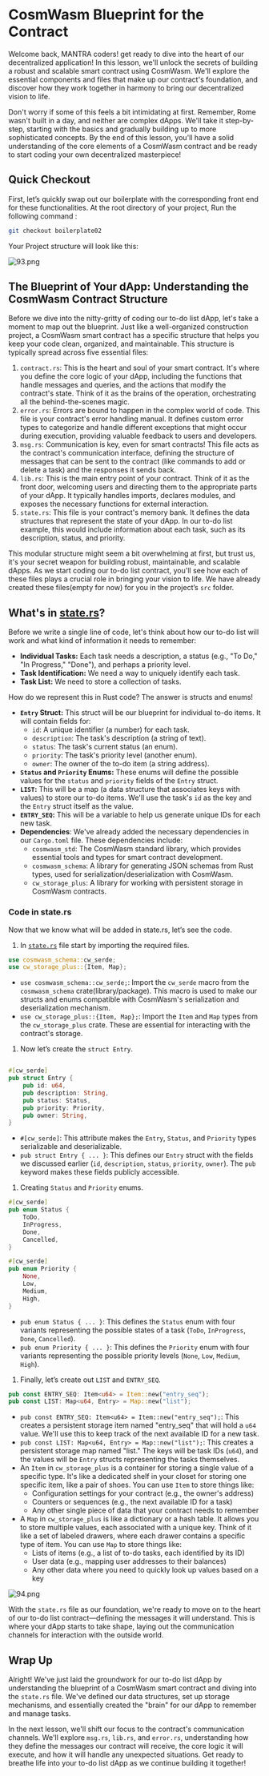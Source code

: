 # CosmWasm Blueprint for the Contract

Welcome back, MANTRA coders! get ready to dive into the heart of our decentralized application! In this lesson, we'll unlock the secrets of building a robust and scalable smart contract using CosmWasm. We'll explore the essential components and files that make up our contract's foundation, and discover how they work together in harmony to bring our decentralized vision to life.

Don't worry if some of this feels a bit intimidating at first. Remember, Rome wasn't built in a day, and neither are complex dApps. We'll take it step-by-step, starting with the basics and gradually building up to more sophisticated concepts. By the end of this lesson, you'll have a solid understanding of the core elements of a CosmWasm contract and be ready to start coding your own decentralized masterpiece!

## Quick Checkout

First, let’s quickly swap out our boilerplate with the corresponding front end for these functionalities.  At the root directory of your project, Run the following command : 

```bash
git checkout boilerplate02
```

Your Project structure will look like this:

![93.png](Lesson%2018%20CosmWasm%20Blueprint%20for%20the%20Contract%20e76f438c18f047da87a6ad20ab889b7e/93.png)

## The Blueprint of Your dApp: Understanding the CosmWasm Contract Structure

Before we dive into the nitty-gritty of coding our to-do list dApp, let's take a moment to map out the blueprint. Just like a well-organized construction project, a CosmWasm smart contract has a specific structure that helps you keep your code clean, organized, and maintainable. This structure is typically spread across five essential files:

1. `contract.rs`: This is the heart and soul of your smart contract. It's where you define the core logic of your dApp, including the functions that handle messages and queries, and the actions that modify the contract's state. Think of it as the brains of the operation, orchestrating all the behind-the-scenes magic.
2. `error.rs`: Errors are bound to happen in the complex world of code. This file is your contract's error handling manual. It defines custom error types to categorize and handle different exceptions that might occur during execution, providing valuable feedback to users and developers.
3. `msg.rs`: Communication is key, even for smart contracts! This file acts as the contract's communication interface, defining the structure of messages that can be sent to the contract (like commands to add or delete a task) and the responses it sends back.
4. `lib.rs`: This is the main entry point of your contract. Think of it as the front door, welcoming users and directing them to the appropriate parts of your dApp. It typically handles imports, declares modules, and exposes the necessary functions for external interaction.
5. `state.rs`: This file is your contract's memory bank. It defines the data structures that represent the state of your dApp. In our to-do list example, this would include information about each task, such as its description, status, and priority.

This modular structure might seem a bit overwhelming at first, but trust us, it's your secret weapon for building robust, maintainable, and scalable dApps. As we start coding our to-do list contract, you'll see how each of these files plays a crucial role in bringing your vision to life. We have already created these files(empty for now) for you in the project’s `src` folder.

## What's in [state.rs](http://state.rs/)?

Before we write a single line of code, let's think about how our to-do list will work and what kind of information it needs to remember:

- **Individual Tasks:** Each task needs a description, a status (e.g., "To Do," "In Progress," "Done"), and perhaps a priority level.
- **Task Identification:** We need a way to uniquely identify each task.
- **Task List:** We need to store a collection of tasks.

How do we represent this in Rust code? The answer is structs and enums! 

- **`Entry` Struct:** This struct will be our blueprint for individual to-do items. It will contain fields for:
    - `id`: A unique identifier (a number) for each task.
    - `description`: The task's description (a string of text).
    - `status`: The task's current status (an enum).
    - `priority`: The task's priority level (another enum).
    - `owner`: The owner of the to-do item (a string address).
- **`Status` and `Priority` Enums:** These enums will define the possible values for the `status` and `priority` fields of the `Entry` struct.
- **`LIST`:** This will be a map (a data structure that associates keys with values) to store our to-do items. We'll use the task's `id` as the key and the `Entry` struct itself as the value.
- **`ENTRY_SEQ`:** This will be a variable to help us generate unique IDs for each new task.
- **Dependencies**: We've already added the necessary dependencies in our `Cargo.toml` file. These dependencies include:
    - `cosmwasm_std`: The CosmWasm standard library, which provides essential tools and types for smart contract development.
    - `cosmwasm_schema`: A library for generating JSON schemas from Rust types, used for serialization/deserialization with CosmWasm.
    - `cw_storage_plus`: A library for working with persistent storage in CosmWasm contracts.
    

### Code in state.rs

Now that we know what will be added in state.rs, let’s see the code.

1. In [`state.rs`](http://state.rs) file start by importing the required files.

```rust
use cosmwasm_schema::cw_serde;
use cw_storage_plus::{Item, Map};
```

- `use cosmwasm_schema::cw_serde;`: Import the `cw_serde` macro from the `cosmwasm_schema` crate(library/package). This macro is used to make our structs and enums compatible with CosmWasm's serialization and deserialization mechanism.
- `use cw_storage_plus::{Item, Map};`: Import the `Item` and `Map` types from the `cw_storage_plus` crate. These are essential for interacting with the contract's storage.

1. Now let’s create the `struct Entry`.

```rust

#[cw_serde]
pub struct Entry {
    pub id: u64,
    pub description: String,
    pub status: Status,
    pub priority: Priority,
    pub owner: String,
}
```

- `#[cw_serde]`: This attribute makes the `Entry`, `Status`, and `Priority` types serializable and deserializable.
- `pub struct Entry { ... }`: This defines our `Entry` struct with the fields we discussed earlier (`id`, `description`, `status`, `priority`, `owner`). The `pub` keyword makes these fields publicly accessible.

1. Creating `Status` and `Priority` enums.

```rust
#[cw_serde]
pub enum Status {
    ToDo,
    InProgress,
    Done,
    Cancelled,
}

#[cw_serde]
pub enum Priority {
    None,
    Low,
    Medium,
    High,
}
```

- `pub enum Status { ... }`: This defines the `Status` enum with four variants representing the possible states of a task (`ToDo`, `InProgress`, `Done`, `Cancelled`).
- `pub enum Priority { ... }`: This defines the `Priority` enum with four variants representing the possible priority levels (`None`, `Low`, `Medium`, `High`).

1. Finally, let’s create out `LIST` and `ENTRY_SEQ`.

```rust
pub const ENTRY_SEQ: Item<u64> = Item::new("entry_seq");
pub const LIST: Map<u64, Entry> = Map::new("list");
```

- `pub const ENTRY_SEQ: Item<u64> = Item::new("entry_seq");`: This creates a persistent storage item named "entry_seq" that will hold a `u64` value. We'll use this to keep track of the next available ID for a new task.
- `pub const LIST: Map<u64, Entry> = Map::new("list");`: This creates a persistent storage map named "list." The keys will be task IDs (`u64`), and the values will be `Entry` structs representing the tasks themselves.
- An `Item` in `cw_storage_plus` is a container for storing a single value of a specific type. It's like a dedicated shelf in your closet for storing one specific item, like a pair of shoes. You can use `Item` to store things like:
    - Configuration settings for your contract (e.g., the owner's address)
    - Counters or sequences (e.g., the next available ID for a task)
    - Any other single piece of data that your contract needs to remember
- A `Map` in `cw_storage_plus` is like a dictionary or a hash table. It allows you to store multiple values, each associated with a unique key.  Think of it like a set of labeled drawers, where each drawer contains a specific type of item. You can use `Map` to store things like:
    - Lists of items (e.g., a list of to-do tasks, each identified by its ID)
    - User data (e.g., mapping user addresses to their balances)
    - Any other data where you need to quickly look up values based on a key

![94.png](Lesson%2018%20CosmWasm%20Blueprint%20for%20the%20Contract%20e76f438c18f047da87a6ad20ab889b7e/94.png)

With the `state.rs` file as our foundation, we're ready to move on to the heart of our to-do list contract—defining the messages it will understand. This is where your dApp starts to take shape, laying out the communication channels for interaction with the outside world.

## Wrap Up

Alright! We've just laid the groundwork for our to-do list dApp by understanding the blueprint of a CosmWasm smart contract and diving into the `state.rs` file. We've defined our data structures, set up storage mechanisms, and essentially created the "brain" for our dApp to remember and manage tasks.

In the next lesson, we'll shift our focus to the contract's communication channels. We'll explore `msg.rs`, `lib.rs`, and `error.rs`, understanding how they define the messages our contract will receive, the core logic it will execute, and how it will handle any unexpected situations. Get ready to breathe life into your to-do list dApp as we continue building it together!